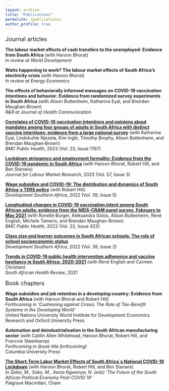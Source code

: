 ```yaml
---
layout: archive
title: "Publications"
permalink: /publications/
author_profile: true
---
```


<span style="font-size:1.3em;">Journal articles</span>

**The labour market effects of cash transfers to the unemployed: Evidence from South Africa** (with Haroon Bhorat) <br />
*In review at World Development*

**Watts happening to work? The labour market effects of South Africa’s electricity crisis** (with Haroon Bhorat) <br />
*In review at Energy Economics*

**The effects of behaviorally informed messages on COVID-19 vaccination intentions and behavior: Evidence from randomized survey experiments in South Africa** (with Alison Buttenheim, Katherine Eyal, and Brendan Maughan-Brown) <br />
*R&R at Journal of Health Communication*

**[Correlates of COVID-19 vaccination intentions and opinions about mandates among four groups of adults in South Africa with distinct vaccine intentions: evidence from a large national survey](https://bmcpublichealth.biomedcentral.com/counter/pdf/10.1186/s12889-023-16584-w.pdf)** (with Katherine Eyal, Lindokuhle Njozela, Kim Ingle, Timothy Brophy, Alison Buttenheim, and Brendan Maughan‐Brown) <br />
*BMC Public Health*, 2023 (Vol. 23, Issue 1767)

**[Lockdown stringency and employment formality: Evidence from the COVID-19 pandemic in South Africa](https://doi.org/10.1186/s12651-022-00329-0)** (with Haroon Bhorat, Robert Hill, and Ben Stanwix) <br />
*Journal for Labour Market Research*, 2023 (Vol. 57, Issue 3)

**[Wage subsidies and COVID-19: The distribution and dynamics of South Africa`s TERS policy](https://doi.org/10.1080/0376835X.2022.2057927)** (with Robert Hill) <br />
*Development Southern Africa*, 2022 (Vol. 39, Issue 5)

**[Longitudinal changes in COVID-19 vaccination intent among South African adults: evidence from the NIDS-CRAM panel survey, February to May 2021](https://doi.org/10.1186/s12889-022-12826-5)** (with Ronelle Burger, Aleksandra Golos, Alison Buttenheim, René English, Michele Tameris, and Brendan Maughan-Brown) <br />
*BMC Public Health*, 2022 (Vol. 22, Issue 422)

**[Class size and learner outcomes in South African schools: The role of school socioeconomic status](https://doi.org/10.1080/0376835X.2020.1845614)** <br />
*Development Southern Africa*, 2022 (Vol. 39, Issue 2)

**[Trends in COVID-19 public health intervention adherence and vaccine hesitancy in South Africa: 2020-2021](https://journals.co.za/doi/pdf/10.10520/ejc-healthr-v2021-n1-a29)** (with René English and Carmen Christian) <br />
*South African Health Review*, 2021

<span style="font-size:1.3em;">Book chapters</span>

**Wage subsidies and job retention in a developing country: Evidence from South Africa** (with Haroon Bhorat and Robert Hill) <br />
*Forthcoming in 'Cushioning against Crises: The Role of Tax-Benefit Systems in the Developing World'* <br />
United Nations University World Institute for Development Economics Research and Oxford University Press

**Automation and deindustrialisation in the South African manufacturing sector** (with Caitlin Allen Whitehead, Haroon Bhorat, Robert Hill, and Francois Steenkamp) <br />
*Forthcoming in (book title forthcoming)* <br />
Columbia University Press

**[The Short-Term Labor Market Effects of South Africa`s National COVID-19 Lockdown](https://doi.org/10.1007/978-3-031-10576-0_6)** (with Haroon Bhorat, Robert Hill, and Ben Stanwix) <br />
*In Qobo, M., Soko, M., Xenia Ngwenya, N. (eds) 'The Future of the South African Political Economy Post-COVID 19'* <br />
Palgrave Macmillan, Cham.




